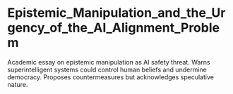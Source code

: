 # Epistemic_Manipulation_and_the_Urgency_of_the_AI_Alignment_Problem
Academic essay on epistemic manipulation as AI safety threat. Warns superintelligent systems could control human beliefs and undermine democracy. Proposes countermeasures but acknowledges speculative nature.

